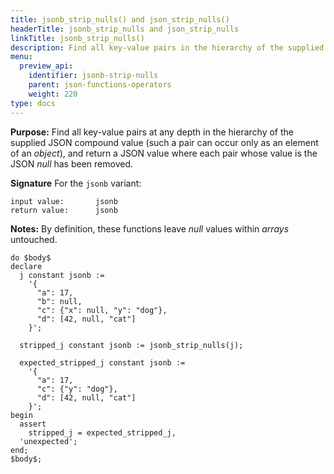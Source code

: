 ```yaml
---
title: jsonb_strip_nulls() and json_strip_nulls()
headerTitle: jsonb_strip_nulls and json_strip_nulls
linkTitle: jsonb_strip_nulls()
description: Find all key-value pairs in the hierarchy of the supplied JSON compound value and return a JSON value where each null pair has been removed.
menu:
  preview_api:
    identifier: jsonb-strip-nulls
    parent: json-functions-operators
    weight: 220
type: docs
---
```


**Purpose:** Find all key-value pairs at any depth in the hierarchy of the supplied JSON compound value (such a pair can occur only as an element of an _object_), and return a JSON value where each pair whose value is the JSON _null_ has been removed.

**Signature** For the `jsonb` variant:

```
input value:       jsonb
return value:      jsonb
```

**Notes:** By definition, these functions leave _null_ values within _arrays_ untouched.

```plpgsql
do $body$
declare
  j constant jsonb :=
    '{
      "a": 17,
      "b": null,
      "c": {"x": null, "y": "dog"},
      "d": [42, null, "cat"]
    }';

  stripped_j constant jsonb := jsonb_strip_nulls(j);

  expected_stripped_j constant jsonb :=
    '{
      "a": 17,
      "c": {"y": "dog"},
      "d": [42, null, "cat"]
    }';
begin
  assert
    stripped_j = expected_stripped_j,
  'unexpected';
end;
$body$;
```
